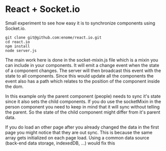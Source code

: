 # React + Socket.io

Small experiment to see how easy it is to synchronize components using Socket.io.

```shell
git clone git@github.com:enome/react.io.git
cd react.io
npm install
node server.js
```

The main work here is done in the socket-mixin.js file which is a mixin you can include in your components. It will emit a change event when the state of a component changes. The server will then broadcast this event with the state to all components. Since this would update all the components the event also has a path which relates to the position of the component inside the dom. 

In this example only the parent component (people) needs to sync it's state since it also sets the child components. If you do use the socketMixin in the person component you need to keep in mind that it will sync without telling the parent. So the state of the child component might differ from it's parent data.

If you do load an other page after you already changed the data in the first page you might notice that they are out sync. This is because the same array gets initialized on each page load. Using a common data source (back-end data storage, indexedDB, ...) would fix this
